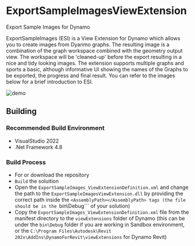# ExportSampleImagesViewExtension
 Export Sample Images for Dynamo

ExportSampleImages (ESI) is a View Extension for Dynamo which allows you to create images from Dyanmo graphs. The resulting image is a combination of the graph workspace combined with the geometry output view. The workspace will be 'cleaned-up' before the export resulting in a nice and tidy looking images. 
The extension supports multiple graphs and sports a basic, although informative UI showing the names of the Graphs to be exported, the progress and final result. You can refer to the images below for a brief introduction to ESI.

![demo](https://user-images.githubusercontent.com/5354594/186398409-8b400655-ff2f-4ca1-a2be-644d56ba7e25.gif)

## Building

### Recommended Build Environment
- VisualStudio 2022
- .Net Framework 4.8

### Build Process
- For or download the repository
- ```Build``` the soluition 
- Open the ```ExportSampleImages_ViewExtensionDefinition.xml``` and change the path to the ```ExportSampleImagesViewExtension.dll``` by providing the correct path inside the ```<AssemblyPath></AssemblyPath> tags (the file should be in the ```bin\Debug``` of your solution) 
- Copy the ```ExportSampleImages_ViewExtensionDefinition.xml``` file from the manifest directory to the ```viewExtensions``` folder of Dynamo (this can be under the ```bin\Debug``` folder if you are working in Sandbox environment, or the ```C:\Program Files\Autodesk\Revit 202x\AddIns\DynamoForRevit\viewExtensions``` for Dynamo Revit)
